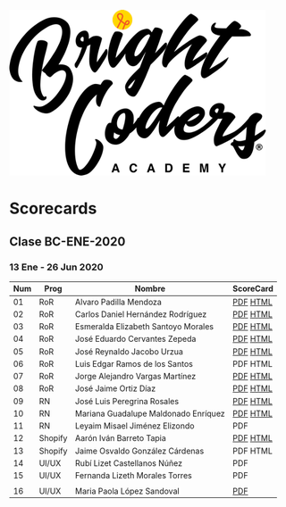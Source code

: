 ![Brightcoders logo](img/logo-bc.png)
# Scorecards

## Clase BC-ENE-2020
### 13 Ene - 26 Jun 2020

| Num | Prog    | Nombre                               | ScoreCard                                                                                                                                                                                                          |
| --- | ------- | ------------------------------------ | ------------------------------------------------------------------------------------------------------------------------------------------------------------------------------------------------------------------ |
| 01  | RoR     | Alvaro Padilla Mendoza               | [PDF](class/bc-ene-20/alvaro-padilla/alvaro-padilla.pdf) [HTML](https://htmlpreview.github.io/?https://github.com/bright-coders/resume/blob/master/class/bc-ene-20/alvaro-padilla/alvaro-padilla.html)             |
| 02  | RoR     | Carlos Daniel Hernández Rodríguez    | [PDF](class/bc-ene-20/carlos-daniel/carlos-daniel.pdf) [HTML](https://htmlpreview.github.io/?https://github.com/bright-coders/resume/blob/master/class/bc-ene-20/carlos-daniel/carlos-daniel.html)                 |
| 03  | RoR     | Esmeralda Elizabeth Santoyo Morales  | [PDF](class/bc-ene-20/esmeralda-santoyo/esme-santoyo.pdf) [HTML](https://htmlpreview.github.io/?https://github.com/bright-coders/resume/blob/master/class/bc-ene-20/esmeralda-santoyo/esme-santoyo.html)           |
| 04  | RoR     | José Eduardo Cervantes Zepeda        | [PDF](class/bc-ene-20/eduardo-cervantes/eduardo-cervantes.pdf) [HTML](https://htmlpreview.github.io/?https://github.com/bright-coders/resume/blob/master/class/bc-ene-20/eduardo-cervantes/eduardo-cervantes.html) |
| 05  | RoR     | José Reynaldo Jacobo Urzua           | [PDF](class/bc-ene-20/reynaldo-jacobo/reynaldo-jacobo.pdf) [HTML](class/bc-ene-20/reynaldo-jacobo/reynaldo-jacobo.html)                                                                                            |
| 06  | RoR     | Luis Edgar Ramos de los Santos       | PDF HTML                                                                                                                                                                                                           |
| 07  | RoR     | Jorge Alejandro Vargas Martínez      | [PDF](class/bc-ene-20/jorge-vargas/jorge-vargas.pdf) [HTML](https://htmlpreview.github.io/?https://github.com/bright-coders/resume/blob/master/class/bc-ene-20/jorge-vargas/jorge-vargas.html)                     |
| 08  | RoR     | José Jaime Ortiz Díaz                | [PDF](class/bc-ene-20/jaime-ortiz/jaime-ortiz.pdf) [HTML](https://htmlpreview.github.io/?https://github.com/bright-coders/resume/blob/master/class/bc-ene-20/jaime-ortiz/jaime-ortiz.html)                         |
| 09  | RN      | José Luis Peregrina Rosales          | [PDF](class/bc-ene-20/jose-peregrina/jose-peregrina.pdf) [HTML](https://htmlpreview.github.io/?https://github.com/bright-coders/resume/blob/master/class/bc-ene-20/jose-peregrina/jose-peregrina.html)             |
| 10  | RN      | Mariana Guadalupe Maldonado Enríquez | [PDF](class/bc-ene-20/mariana-maldonado/mariana-maldonado.pdf) [HTML](https://htmlpreview.github.io/?https://github.com/bright-coders/resume/blob/master/class/bc-ene-20/mariana-maldonado/mariana-maldonado.html) |
| 11  | RN      | Leyaim Misael Jiménez Elizondo       | PDF                                                                                                                                                                                                                |
| 12  | Shopify | Aarón Iván Barreto Tapia             | [PDF](class/bc-ene-20/aaron-barreto/aaron-barreto.pdf) [HTML](https://htmlpreview.github.io/?https://github.com/bright-coders/resume/blob/master/class/bc-ene-20/aaron-barreto/aaron-barreto.html)                 |
| 13  | Shopify | Jaime Osvaldo González Cárdenas      | PDF HTML                                                                                                                                                                                                           |
| 14  | UI/UX   | Rubí Lizet Castellanos Núñez         | PDF                                                                                                                                                                                                                |
| 15  | UI/UX   | Fernanda Lizeth Morales Torres       | PDF                                                                                                                                                                                                                |
|     |
| 16  | UI/UX   | Maria Paola López Sandoval           | [PDF](class/bc-ene-20/paola-lopez/paola-lopez.pdf)                                                                                                                                                                 |
